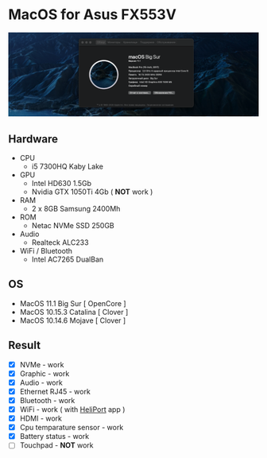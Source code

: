 
# MacOS for Asus FX553V
![MacOS for Asus FX553V](preview.png)

## Hardware
* CPU
  * i5 7300HQ Kaby Lake
* GPU
  * Intel HD630 1.5Gb
  * Nvidia GTX 1050Ti 4Gb ( <b>NOT</b> work )
* RAM
  * 2 x 8GB Samsung 2400Mh
* ROM
  * Netac NVMe SSD 250GB
* Audio
  * Realteck ALC233
* WiFi / Bluetooth
  * Intel AC7265 DualBan

## OS

* MacOS 11.1 Big Sur      [ OpenCore ]
* MacOS 10.15.3 Catalina  [ Clover ]
* MacOS 10.14.6 Mojave    [ Clover ]

## Result

- [x] NVMe - work
- [x] Graphic - work
- [x] Audio - work
- [x] Ethernet RJ45 - work
- [x] Bluetooth - work
- [x] WiFi - work ( with <a target="__blank" href="https://github.com/OpenIntelWireless/HeliPort/releases">HeliPort</a>  app )
- [x] HDMI - work 
- [x] Cpu temparature sensor - work
- [x] Battery status - work
- [ ] Touchpad - <b>NOT</b> work
